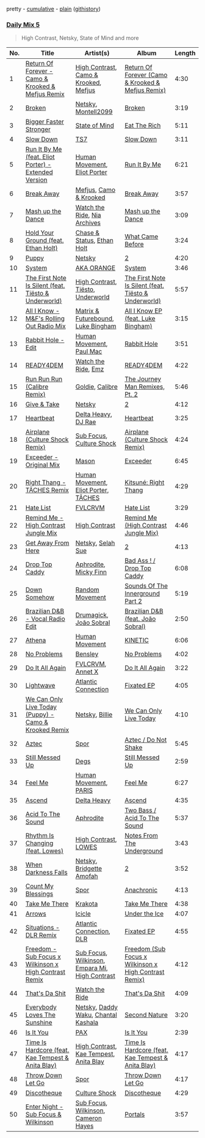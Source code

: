 pretty - [cumulative](/playlists/cumulative/Daily%20Mix%205.md) - [plain](/playlists/plain/37i9dQZF1E36TO0q54WsJv) ([githistory](https://github.githistory.xyz/vitokorn/spotify-playlist-archive/blob/master/playlists/plain/37i9dQZF1E36TO0q54WsJv))

### [Daily Mix 5](https://open.spotify.com/playlist/37i9dQZF1E36TO0q54WsJv)

> High Contrast, Netsky, State of Mind and more

| No. | Title | Artist(s) | Album | Length |
|---|---|---|---|---|
| 1 | [Return Of Forever - Camo & Krooked & Mefjus Remix](https://open.spotify.com/track/5EmRq15Ay5NKkxAlLmj9Q9) | [High Contrast](https://open.spotify.com/artist/0bxHci3JIhhKA53n8rH3tT), [Camo & Krooked](https://open.spotify.com/artist/2N8IPNZTiNo3nj4mreOlHU), [Mefjus](https://open.spotify.com/artist/54qqaSH6byJIb8eFWxe3Pj) | [Return Of Forever (Camo & Krooked & Mefjus Remix)](https://open.spotify.com/album/4nrs91nwawShFqGSu2Y5fK) | 4:30 |
| 2 | [Broken](https://open.spotify.com/track/1J4EgK0zwGuLbZT9UBxtfn) | [Netsky](https://open.spotify.com/artist/5TgQ66WuWkoQ2xYxaSTnVP), [Montell2099](https://open.spotify.com/artist/47MGg5VHBSS5yHRuMGt6b0) | [Broken](https://open.spotify.com/album/6k7ydahJXGQVdNPYPFfWTx) | 3:19 |
| 3 | [Bigger Faster Stronger](https://open.spotify.com/track/2d4q3fxXlEqOUw1advA3Cf) | [State of Mind](https://open.spotify.com/artist/6Piel9jEbV4Qb18Yw1B2dI) | [Eat The Rich](https://open.spotify.com/album/2WmVA2QAxq5gRo46bcTFfs) | 5:11 |
| 4 | [Slow Down](https://open.spotify.com/track/66HB3QjqHIl9VF4O7ojyEB) | [TS7](https://open.spotify.com/artist/4EV6hgVc6KD0SFOIJJLFki) | [Slow Down](https://open.spotify.com/album/3amvTG1sQqcGwCE1vOsDNg) | 3:11 |
| 5 | [Run It By Me (feat. Eliot Porter) - Extended Version](https://open.spotify.com/track/2MF7AseVOjIZrNyQYeqG5P) | [Human Movement](https://open.spotify.com/artist/37dubgexq6dhyB4eCM3PHZ), [Eliot Porter](https://open.spotify.com/artist/0m3gVGfJLW9hxc9wByhfPK) | [Run It By Me](https://open.spotify.com/album/6B5QPzf4a29kC3lOZ0t7ih) | 6:21 |
| 6 | [Break Away](https://open.spotify.com/track/2IbAx6XGe6mldSosFyvaH8) | [Mefjus](https://open.spotify.com/artist/54qqaSH6byJIb8eFWxe3Pj), [Camo & Krooked](https://open.spotify.com/artist/2N8IPNZTiNo3nj4mreOlHU) | [Break Away](https://open.spotify.com/album/5PrjBsXoETGf1PcpfByMmI) | 3:57 |
| 7 | [Mash up the Dance](https://open.spotify.com/track/12SZ8TqMbjY1zQc2kTGX22) | [Watch the Ride](https://open.spotify.com/artist/6nagLG9dZzeqtMQCYMO9RC), [Nia Archives](https://open.spotify.com/artist/7BMR0fwtEvzGtK4rNGdoiQ) | [Mash up the Dance](https://open.spotify.com/album/6lmntnCO9G6CK3zdSEb2fv) | 3:09 |
| 8 | [Hold Your Ground (feat. Ethan Holt)](https://open.spotify.com/track/1hUTI1FVsGJ10SptsuxXkt) | [Chase & Status](https://open.spotify.com/artist/3jNkaOXasoc7RsxdchvEVq), [Ethan Holt](https://open.spotify.com/artist/6oXVsRBjoHgCew4S8GZDkl) | [What Came Before](https://open.spotify.com/album/66wsQbESMquuw0lNDvgcK1) | 3:24 |
| 9 | [Puppy](https://open.spotify.com/track/3NbKmRmtbamVzAy8Vvjjhq) | [Netsky](https://open.spotify.com/artist/5TgQ66WuWkoQ2xYxaSTnVP) | [2](https://open.spotify.com/album/3bMpgbYFTuHDM6oY63BLxK) | 4:20 |
| 10 | [System](https://open.spotify.com/track/0iHPXA909hMEDzv5haesuj) | [AKA ORANGE](https://open.spotify.com/artist/0Hz1vYMsVy0WzWhng1HxlT) | [System](https://open.spotify.com/album/6hPqY0dIYg5xkueZ4QoOFP) | 3:46 |
| 11 | [The First Note Is Silent (feat. Tiësto & Underworld)](https://open.spotify.com/track/2gTLWYpyFrytX8pKh2n9yj) | [High Contrast](https://open.spotify.com/artist/0bxHci3JIhhKA53n8rH3tT), [Tiësto](https://open.spotify.com/artist/2o5jDhtHVPhrJdv3cEQ99Z), [Underworld](https://open.spotify.com/artist/1PXHzxRDiLnjqNrRn2Xbsa) | [The First Note Is Silent (feat. Tiësto & Underworld)](https://open.spotify.com/album/6iWVcNM35jukhHl9aPJKHT) | 5:57 |
| 12 | [All I Know - M&F's Rolling Out Radio Mix](https://open.spotify.com/track/00At7PWydsvg7g5xgaYan9) | [Matrix & Futurebound](https://open.spotify.com/artist/41iVQ05he8SrfIWbZQ58N7), [Luke Bingham](https://open.spotify.com/artist/3zDgzBehPybgcS7ZAXe5cE) | [All I Know EP (feat. Luke Bingham)](https://open.spotify.com/album/4ehqHAkQOCj65DQapoZZjl) | 3:15 |
| 13 | [Rabbit Hole - Edit](https://open.spotify.com/track/5JeLRgcUQ1TJkXv4xFklmt) | [Human Movement](https://open.spotify.com/artist/37dubgexq6dhyB4eCM3PHZ), [Paul Mac](https://open.spotify.com/artist/2ZW29i2YE4YDQf6WemPJ4W) | [Rabbit Hole](https://open.spotify.com/album/2oTdTCw0fEKJVWjVhUcvaG) | 3:51 |
| 14 | [READY4DEM](https://open.spotify.com/track/6vFjgISjK4fwJYPnMt8zAX) | [Watch the Ride](https://open.spotify.com/artist/6nagLG9dZzeqtMQCYMO9RC), [Emz](https://open.spotify.com/artist/42uWTOhFxOD21pXuBmuEp9) | [READY4DEM](https://open.spotify.com/album/5vdRPZLNiSdQbZKAkmRiEE) | 4:22 |
| 15 | [Run Run Run (Calibre Remix)](https://open.spotify.com/track/4SrS0LdOu9yBfCcXnmhkQ4) | [Goldie](https://open.spotify.com/artist/6ExL8nLVBOmIHKK5Iqm0Pi), [Calibre](https://open.spotify.com/artist/0sklgkoO5JeS7YNhHS5EmH) | [The Journey Man Remixes, Pt. 2](https://open.spotify.com/album/3voI4kAa8IhPzj5sAXwZkz) | 5:46 |
| 16 | [Give & Take](https://open.spotify.com/track/3cUCZXXa2NLl8U15MvzoDi) | [Netsky](https://open.spotify.com/artist/5TgQ66WuWkoQ2xYxaSTnVP) | [2](https://open.spotify.com/album/3bMpgbYFTuHDM6oY63BLxK) | 4:12 |
| 17 | [Heartbeat](https://open.spotify.com/track/2ZZapUq6lSvYSWX4tuKiiD) | [Delta Heavy](https://open.spotify.com/artist/7GvVTb8yFV0ZrdI30Qce6T), [DJ Rae](https://open.spotify.com/artist/746LyYgFU6Gni4CMVPlFNa) | [Heartbeat](https://open.spotify.com/album/38GSavHrcx5ELazHVZLCSL) | 3:25 |
| 18 | [Airplane (Culture Shock Remix)](https://open.spotify.com/track/65HLjHSipFfvIU3082WFmS) | [Sub Focus](https://open.spotify.com/artist/0QaSiI5TLA4N7mcsdxShDO), [Culture Shock](https://open.spotify.com/artist/6lp2VnIRXXpC9Wz7hSX6RE) | [Airplane (Culture Shock Remix)](https://open.spotify.com/album/1TVeIv9gfLAukqQ2xcXXtf) | 4:24 |
| 19 | [Exceeder - Original Mix](https://open.spotify.com/track/1HALJg1M7J4h0vINDddEzA) | [Mason](https://open.spotify.com/artist/307erl4VjT1dZDMYpneZqd) | [Exceeder](https://open.spotify.com/album/7zR1wyGGxoiuLAXjl51dJq) | 6:45 |
| 20 | [Right Thang - TÂCHES Remix](https://open.spotify.com/track/2b3uOg8ZJpHpb14o9kRC0X) | [Human Movement](https://open.spotify.com/artist/37dubgexq6dhyB4eCM3PHZ), [Eliot Porter](https://open.spotify.com/artist/0m3gVGfJLW9hxc9wByhfPK), [TÂCHES](https://open.spotify.com/artist/0xD1RASjJGXnTh5NxdrKxF) | [Kitsuné: Right Thang](https://open.spotify.com/album/1veHhkJCrEly6j58gi6gbW) | 4:29 |
| 21 | [Hate List](https://open.spotify.com/track/4tyoQWXtr1GYLL72rHTseK) | [FVLCRVM](https://open.spotify.com/artist/7AjItKsRnEYRSiBt2OxK1y) | [Hate List](https://open.spotify.com/album/2qZPk26wcy16yHkK5XqVHB) | 3:29 |
| 22 | [Remind Me - High Contrast Jungle Mix](https://open.spotify.com/track/4hgr3Zc3GhGaoq9CWxv1I2) | [High Contrast](https://open.spotify.com/artist/0bxHci3JIhhKA53n8rH3tT) | [Remind Me (High Contrast Jungle Mix)](https://open.spotify.com/album/4XixjMOTgPwKFp1bjyYTZO) | 4:46 |
| 23 | [Get Away From Here](https://open.spotify.com/track/48LbWSVAuXKydHD6SZTm58) | [Netsky](https://open.spotify.com/artist/5TgQ66WuWkoQ2xYxaSTnVP), [Selah Sue](https://open.spotify.com/artist/5Oc4knEQaid8K7AFqO5lHu) | [2](https://open.spotify.com/album/3bMpgbYFTuHDM6oY63BLxK) | 4:13 |
| 24 | [Drop Top Caddy](https://open.spotify.com/track/1jvOOCri93knrZMjfLjA4A) | [Aphrodite](https://open.spotify.com/artist/1SsdsVIIKLUe54OsHzm5uQ), [Micky Finn](https://open.spotify.com/artist/56L8IWLGA2CN4K09ZCt4Fx) | [Bad Ass ! / Drop Top Caddy](https://open.spotify.com/album/7eqVALTdXHxfeXYuEnLW6s) | 6:08 |
| 25 | [Down Somehow](https://open.spotify.com/track/4y0swjClSiZnIVCtPbEY55) | [Random Movement](https://open.spotify.com/artist/7qQ7CInf5wCUojxvfhflfW) | [Sounds Of The Innerground Part 2](https://open.spotify.com/album/1QNEByeoAm7Ljf1F2deJZv) | 5:19 |
| 26 | [Brazilian D&B - Vocal Radio Edit](https://open.spotify.com/track/2j6UHQjLnmgdavHUTtCPs6) | [Drumagick](https://open.spotify.com/artist/7fOmuQLMcgwpZqDiK0vdHZ), [João Sobral](https://open.spotify.com/artist/4T4gHEiHKj5NLETQ2XmpJk) | [Brazilian D&B (feat. João Sobral)](https://open.spotify.com/album/0QKJ9J6dLvheBKlyEcExEB) | 2:50 |
| 27 | [Athena](https://open.spotify.com/track/0GtPhWQWYLw8mycbn6pKAK) | [Human Movement](https://open.spotify.com/artist/37dubgexq6dhyB4eCM3PHZ) | [KINETIC](https://open.spotify.com/album/7zjN9UOkwrdIdiNgvGgKzS) | 6:06 |
| 28 | [No Problems](https://open.spotify.com/track/27fW1ncFrmvZvSV8r8tdLd) | [Bensley](https://open.spotify.com/artist/3SfEKS85dj9v75ROsWJSiL) | [No Problems](https://open.spotify.com/album/3QMGssVTc3chq0NdxJpYnm) | 4:02 |
| 29 | [Do It All Again](https://open.spotify.com/track/2HvWXFsNkj22bHK9cvAn43) | [FVLCRVM](https://open.spotify.com/artist/7AjItKsRnEYRSiBt2OxK1y), [Annet X](https://open.spotify.com/artist/3wTmekbMox022tiwirdy6F) | [Do It All Again](https://open.spotify.com/album/7lKehzZIHhdpgGSsInqCX0) | 3:22 |
| 30 | [Lightwave](https://open.spotify.com/track/0AOSIIcdBAHQ3hvykGIL97) | [Atlantic Connection](https://open.spotify.com/artist/323BD4mjoLA1ajX6zjIe2q) | [Fixated EP](https://open.spotify.com/album/1io3E7LhdyExWXLd7C36Sg) | 4:05 |
| 31 | [We Can Only Live Today (Puppy) - Camo & Krooked Remix](https://open.spotify.com/track/1u5vG6U9DDsNCyzwNO9uGi) | [Netsky](https://open.spotify.com/artist/5TgQ66WuWkoQ2xYxaSTnVP), [Billie](https://open.spotify.com/artist/7K1v3zQdCvnxHvelcbTcZ0) | [We Can Only Live Today](https://open.spotify.com/album/2Wt6h3yQKSGz3FU0UicYWB) | 4:10 |
| 32 | [Aztec](https://open.spotify.com/track/3D9jtJXHQWN9sewkOrUm5H) | [Spor](https://open.spotify.com/artist/42EZt9LfgsaF0WHlDC3FoM) | [Aztec / Do Not Shake](https://open.spotify.com/album/0sgaCHj094Ui94mNYLAGo8) | 5:45 |
| 33 | [Still Messed Up](https://open.spotify.com/track/27CN4S6obRUhNOMsUWrx3u) | [Degs](https://open.spotify.com/artist/7gYMOxGbwZZgvaOc6z5VJG) | [Still Messed Up](https://open.spotify.com/album/7KxVndqxoSIAdGhrfwVXz6) | 2:59 |
| 34 | [Feel Me](https://open.spotify.com/track/5XlxKVwmUHNSN5bs3zK7NW) | [Human Movement](https://open.spotify.com/artist/37dubgexq6dhyB4eCM3PHZ), [PARIS](https://open.spotify.com/artist/7ejF235eYuh8PlQDLaJy0N) | [Feel Me](https://open.spotify.com/album/6FDDaGPbUmJRCy1pniDaZJ) | 6:27 |
| 35 | [Ascend](https://open.spotify.com/track/5sKChMRefVf7qO0ZMtTb3e) | [Delta Heavy](https://open.spotify.com/artist/7GvVTb8yFV0ZrdI30Qce6T) | [Ascend](https://open.spotify.com/album/3RvdvHPO6lzGXP1BRHT0q6) | 4:35 |
| 36 | [Acid To The Sound](https://open.spotify.com/track/45nI73YymFgzTWtJzW7pV3) | [Aphrodite](https://open.spotify.com/artist/1SsdsVIIKLUe54OsHzm5uQ) | [Two Bass / Acid To The Sound](https://open.spotify.com/album/4RJStvhtkU8PmgXmmUSm1h) | 5:37 |
| 37 | [Rhythm Is Changing (feat. Lowes)](https://open.spotify.com/track/77LKq48ctUUuw3vtUAv9tz) | [High Contrast](https://open.spotify.com/artist/0bxHci3JIhhKA53n8rH3tT), [LOWES](https://open.spotify.com/artist/1mbybf2CrAiwWiznqA8R3g) | [Notes From The Underground](https://open.spotify.com/album/4KXVfxgL3nDJeqcXO7ul2K) | 3:43 |
| 38 | [When Darkness Falls](https://open.spotify.com/track/5WHOwS9mfnmXC25YCLzgKK) | [Netsky](https://open.spotify.com/artist/5TgQ66WuWkoQ2xYxaSTnVP), [Bridgette Amofah](https://open.spotify.com/artist/56M3ygaDkvVGUlMTDm0LAV) | [2](https://open.spotify.com/album/3bMpgbYFTuHDM6oY63BLxK) | 3:52 |
| 39 | [Count My Blessings](https://open.spotify.com/track/1pWKyVSRcmD2vZwl0J6osM) | [Spor](https://open.spotify.com/artist/42EZt9LfgsaF0WHlDC3FoM) | [Anachronic](https://open.spotify.com/album/0vd0XyemoIvoxYo0A2pVQQ) | 4:13 |
| 40 | [Take Me There](https://open.spotify.com/track/5umMUXvIkUVd8uk1BVY8YG) | [Krakota](https://open.spotify.com/artist/6NkoAm5Dd1wguz0ATgZKlF) | [Take Me There](https://open.spotify.com/album/3za4xVe3yLHuhJAjpOv1hk) | 4:38 |
| 41 | [Arrows](https://open.spotify.com/track/1CD8xFfBGYkuhszBQ75txx) | [Icicle](https://open.spotify.com/artist/7zoCV6yevWc39GUz2v1jqg) | [Under the Ice](https://open.spotify.com/album/76NPyJ0yfcmRBZwsXo6zVE) | 4:07 |
| 42 | [Situations - DLR Remix](https://open.spotify.com/track/5SBkKAV2FVm9W89pfQA2UI) | [Atlantic Connection](https://open.spotify.com/artist/323BD4mjoLA1ajX6zjIe2q), [DLR](https://open.spotify.com/artist/6kgD8l1FG4hgYgW9kk0dvs) | [Fixated EP](https://open.spotify.com/album/1io3E7LhdyExWXLd7C36Sg) | 4:55 |
| 43 | [Freedom - Sub Focus x Wilkinson x High Contrast Remix](https://open.spotify.com/track/3zsM1eJsFUtXD1XzMMwyaL) | [Sub Focus](https://open.spotify.com/artist/0QaSiI5TLA4N7mcsdxShDO), [Wilkinson](https://open.spotify.com/artist/6m8itYST9ADjBIYevXSb1r), [Empara Mi](https://open.spotify.com/artist/2nhyc8aipr32vUz8Sd5Gp6), [High Contrast](https://open.spotify.com/artist/0bxHci3JIhhKA53n8rH3tT) | [Freedom (Sub Focus x Wilkinson x High Contrast Remix)](https://open.spotify.com/album/2rxNGzl6QYHheyiJMRMSG0) | 4:12 |
| 44 | [That's Da Shit](https://open.spotify.com/track/1HGG6EhM7r9B9Ol9EgkUee) | [Watch the Ride](https://open.spotify.com/artist/6nagLG9dZzeqtMQCYMO9RC) | [That's Da Shit](https://open.spotify.com/album/6yeR2O7C2qxAXC25LvX1HH) | 4:09 |
| 45 | [Everybody Loves The Sunshine](https://open.spotify.com/track/21JRqTnNDTiMxzTCvzcfc3) | [Netsky](https://open.spotify.com/artist/5TgQ66WuWkoQ2xYxaSTnVP), [Daddy Waku](https://open.spotify.com/artist/19DWkWsLdFRuzN8naS8cUH), [Chantal Kashala](https://open.spotify.com/artist/5wlcoAg1EcZWqHkqo2RaTD) | [Second Nature](https://open.spotify.com/album/2kD4XTloruMrJ1vRs9Giks) | 3:20 |
| 46 | [Is It You](https://open.spotify.com/track/4jlS72eGLijzfr7PymxDYi) | [PAX](https://open.spotify.com/artist/3NYySx3H1V7zHemD9hmsQv) | [Is It You](https://open.spotify.com/album/0slFvrkkV4qgU8HPsDZDSh) | 2:39 |
| 47 | [Time Is Hardcore (feat. Kae Tempest & Anita Blay)](https://open.spotify.com/track/5Lyob6xsxXYSkXJd4Te2mO) | [High Contrast](https://open.spotify.com/artist/0bxHci3JIhhKA53n8rH3tT), [Kae Tempest](https://open.spotify.com/artist/1YcprGtF13BYCZQK9jYPEw), [Anita Blay](https://open.spotify.com/artist/6alRwoOf9EuuE7MNC0Zs9y) | [Time Is Hardcore (feat. Kae Tempest & Anita Blay)](https://open.spotify.com/album/0IL7nwP926RHZvArmS5D9e) | 4:17 |
| 48 | [Throw Down Let Go](https://open.spotify.com/track/3fXwBmuu2pHZ2pwPBCpzdQ) | [Spor](https://open.spotify.com/artist/42EZt9LfgsaF0WHlDC3FoM) | [Throw Down Let Go](https://open.spotify.com/album/506fHgUgsaUH5QYsCAH88z) | 4:17 |
| 49 | [Discotheque](https://open.spotify.com/track/2w49us5pBD5DfYZ9i31Q82) | [Culture Shock](https://open.spotify.com/artist/6lp2VnIRXXpC9Wz7hSX6RE) | [Discotheque](https://open.spotify.com/album/38IFA0HMi4UoBzcic1d1iy) | 4:29 |
| 50 | [Enter Night - Sub Focus & Wilkinson](https://open.spotify.com/track/68xHBNPekcpaxuEkSyeLny) | [Sub Focus](https://open.spotify.com/artist/0QaSiI5TLA4N7mcsdxShDO), [Wilkinson](https://open.spotify.com/artist/6m8itYST9ADjBIYevXSb1r), [Cameron Hayes](https://open.spotify.com/artist/1YXcpHpeg9PwsUBJwe9fgX) | [Portals](https://open.spotify.com/album/6SC0Omssa5QQtX22zlZGEG) | 3:57 |